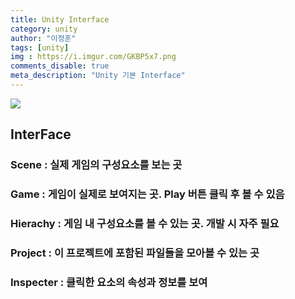```yaml
---
title: Unity Interface
category: unity
author: "이정훈"
tags: [unity]
img : https://i.imgur.com/GKBP5x7.png
comments_disable: true
meta_description: "Unity 기본 Interface"
---
```



![](https://i.imgur.com/GKBP5x7.png)

## InterFace

### Scene : 실제 게임의 구성요소를 보는 곳
### Game : 게임이 실제로 보여지는 곳. Play 버튼 클릭 후 볼 수 있음
### Hierachy : 게임 내 구성요소를 볼 수 있는 곳. 개발 시 자주 필요
### Project : 이 프로젝트에 포함된 파일들을 모아볼 수 있는 곳
### Inspecter : 클릭한 요소의 속성과 정보를 보여

